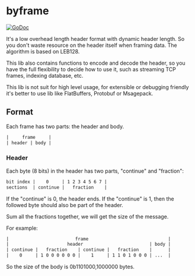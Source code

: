 # byframe

[![GoDoc](https://godoc.org/github.com/ysmood/byframe?status.svg)](https://pkg.go.dev/github.com/ysmood/byframe?tab=doc)

It's a low overhead length header format with dynamic header length.
So you don't waste resource on the header itself when framing data.
The algorithm is based on LEB128.

This lib also contains functions to encode and decode the header,
so you have the full flexibility to decide how to use it,
such as streaming TCP frames, indexing database, etc.

This lib is not suit for high level usage, for extensible or debugging friendly
it's better to use lib like FlatBuffers, Protobuf or Msagepack.

## Format

Each frame has two parts: the header and body.

```txt
|     frame     |
| header | body |
```

### Header

Each byte (8 bits) in the header has two parts, "continue" and "fraction":

```txt
bit index |    0     | 1 2 3 4 5 6 7 |
sections  | continue |   fraction    |
```

If the "continue" is 0, the header ends.
If the "continue" is 1, then the followed byte should also be part of the header.

Sum all the fractions together, we will get the size of the message.

For example:

```txt
|                         frame                              |
|                      header                         | body |
| continue |   fraction    | continue |   fraction    |      |
|    0     | 1 0 0 0 0 0 0 |    1     | 1 1 0 1 0 0 0 | ...  |
```

So the size of the body is 0b1101000,1000000 bytes.
